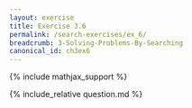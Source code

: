 ```yaml
---
layout: exercise
title: Exercise 3.6
permalink: /search-exercises/ex_6/
breadcrumb: 3-Solving-Problems-By-Searching
canonical_id: ch3ex6
---
```


{% include mathjax_support %}
<div id="hiddden">{% include_relative question.md %}</div>
